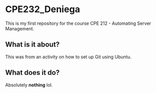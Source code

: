 # CPE232_Deniega

This is my first repository for the course CPE 212 - Automating Server Management.

## What is it about?
This was from an activity on how to set up Git using Ubuntu.

## What does it do?
Absolutely **nothing** lol.
